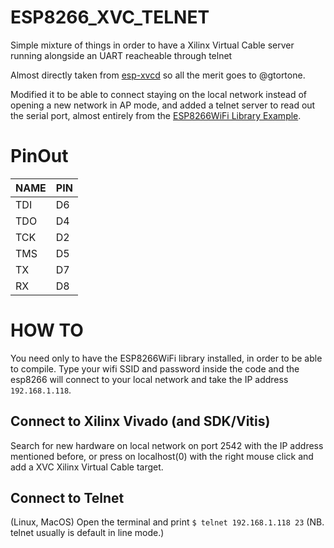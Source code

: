 # ESP8266_XVC_TELNET
Simple mixture of things in order to have a Xilinx Virtual Cable server running alongside an UART reacheable through telnet

Almost directly taken from [esp-xvcd](https://github.com/gtortone/esp-xvcd) so all the merit goes to @gtortone.

Modified it to be able to connect staying on the local network instead of opening a new network in AP mode, and added a telnet server to read out the serial port, almost entirely from the [ESP8266WiFi Library Example](https://github.com/esp8266/Arduino/blob/master/libraries/ESP8266WiFi/examples/WiFiTelnetToSerial/WiFiTelnetToSerial.ino).

# PinOut

|NAME | PIN|
|-----|-----|
|TDI | D6 |
|TDO | D4 |
|TCK | D2 |
|TMS | D5 |
|TX | D7 |
|RX | D8 |

# HOW TO
You need only to have the ESP8266WiFi library installed, in order to be able to compile.
Type your wifi SSID and password inside the code and the esp8266 will connect to your local network and take the IP address `192.168.1.118`.

## Connect to Xilinx Vivado (and SDK/Vitis)
Search for new hardware on local network on port 2542 with the IP address mentioned before, or press on localhost(0) with the right mouse click and add a XVC Xilinx Virtual Cable target.

## Connect to Telnet
(Linux, MacOS) Open the terminal and print `$ telnet 192.168.1.118 23`
(NB. telnet usually is default in line mode.)
